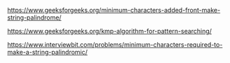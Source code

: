 https://www.geeksforgeeks.org/minimum-characters-added-front-make-string-palindrome/

https://www.geeksforgeeks.org/kmp-algorithm-for-pattern-searching/

https://www.interviewbit.com/problems/minimum-characters-required-to-make-a-string-palindromic/

